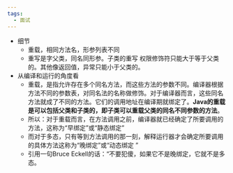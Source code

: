 ```yaml
---
tags:
  - 面试
---
```

- 细节 
	- 重载，相同方法名，形参列表不同
	- 重写是字父类，同名同形参。子类的重写 权限修饰符只能大于等于父类的。其他像返回值，异常只能小于父类的。
- 从编译和运行的角度看
	- 重载，是指允许存在多个同名方法，而这些方法的参数不同。编译器根据方法不同的参数表，对同名法的名称做修饰。对于编译器而言，这些同名方法就成了不同的方法。它们的调用地址在编译期就绑定了。**Java的重载是可以包括父类和子类的，即子类可以重载父类的同名不同参数的方法**。
	- 所以：对于重载而言，在方法调用之前，编译器就已经确定了所要调用的方法，这称为“早绑定”或“静态绑定”
	- 而对于多态，只有等到方法调用的那一刻，解释运行器才会确定所要调用的具体方法这称为“晚绑定”或“动态绑定 ”
	- 引用一句Bruce Eckell的话：“不要犯傻，如果它不是晚绑定，它就不是多态。